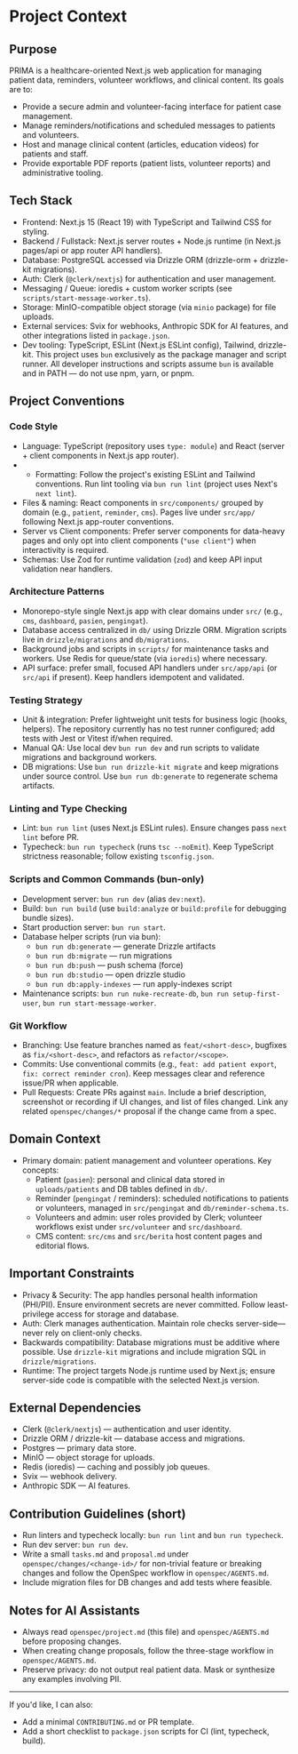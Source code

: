 # Project Context

## Purpose

PRIMA is a healthcare-oriented Next.js web application for managing patient data, reminders, volunteer workflows, and clinical content. Its goals are to:

- Provide a secure admin and volunteer-facing interface for patient case management.
- Manage reminders/notifications and scheduled messages to patients and volunteers.
- Host and manage clinical content (articles, education videos) for patients and staff.
- Provide exportable PDF reports (patient lists, volunteer reports) and administrative tooling.

## Tech Stack

- Frontend: Next.js 15 (React 19) with TypeScript and Tailwind CSS for styling.
- Backend / Fullstack: Next.js server routes + Node.js runtime (in Next.js pages/api or app router API handlers).
- Database: PostgreSQL accessed via Drizzle ORM (drizzle-orm + drizzle-kit migrations).
- Auth: Clerk (`@clerk/nextjs`) for authentication and user management.
- Messaging / Queue: ioredis + custom worker scripts (see `scripts/start-message-worker.ts`).
- Storage: MinIO-compatible object storage (via `minio` package) for file uploads.
- External services: Svix for webhooks, Anthropic SDK for AI features, and other integrations listed in `package.json`.
- Dev tooling: TypeScript, ESLint (Next.js ESLint config), Tailwind, drizzle-kit. This project uses `bun` exclusively as the package manager and script runner. All developer instructions and scripts assume `bun` is available and in PATH — do not use npm, yarn, or pnpm.

## Project Conventions

### Code Style

- Language: TypeScript (repository uses `type: module`) and React (server + client components in Next.js app router).
- - Formatting: Follow the project's existing ESLint and Tailwind conventions. Run lint tooling via `bun run lint` (project uses Next's `next lint`).
- Files & naming: React components in `src/components/` grouped by domain (e.g., `patient`, `reminder`, `cms`). Pages live under `src/app/` following Next.js app-router conventions.
- Server vs Client components: Prefer server components for data-heavy pages and only opt into client components (`"use client"`) when interactivity is required.
- Schemas: Use Zod for runtime validation (`zod`) and keep API input validation near handlers.

### Architecture Patterns

- Monorepo-style single Next.js app with clear domains under `src/` (e.g., `cms`, `dashboard`, `pasien`, `pengingat`).
- Database access centralized in `db/` using Drizzle ORM. Migration scripts live in `drizzle/migrations` and `db/migrations`.
- Background jobs and scripts in `scripts/` for maintenance tasks and workers. Use Redis for queue/state (via `ioredis`) where necessary.
- API surface: prefer small, focused API handlers under `src/app/api` (or `src/api` if present). Keep handlers idempotent and validated.

### Testing Strategy

- Unit & integration: Prefer lightweight unit tests for business logic (hooks, helpers). The repository currently has no test runner configured; add tests with Jest or Vitest if/when required.
- Manual QA: Use local dev `bun run dev` and run scripts to validate migrations and background workers.
- DB migrations: Use `bun run drizzle-kit migrate` and keep migrations under source control. Use `bun run db:generate` to regenerate schema artifacts.

### Linting and Type Checking

- Lint: `bun run lint` (uses Next.js ESLint rules). Ensure changes pass `next lint` before PR.
- Typecheck: `bun run typecheck` (runs `tsc --noEmit`). Keep TypeScript strictness reasonable; follow existing `tsconfig.json`.

### Scripts and Common Commands (bun-only)

- Development server: `bun run dev` (alias `dev:next`).
- Build: `bun run build` (use `build:analyze` or `build:profile` for debugging bundle sizes).
- Start production server: `bun run start`.
- Database helper scripts (run via bun):
  - `bun run db:generate` — generate Drizzle artifacts
  - `bun run db:migrate` — run migrations
  - `bun run db:push` — push schema (force)
  - `bun run db:studio` — open drizzle studio
  - `bun run db:apply-indexes` — run apply-indexes script
- Maintenance scripts: `bun run nuke-recreate-db`, `bun run setup-first-user`, `bun run start-message-worker`.

### Git Workflow

- Branching: Use feature branches named as `feat/<short-desc>`, bugfixes as `fix/<short-desc>`, and refactors as `refactor/<scope>`.
- Commits: Use conventional commits (e.g., `feat: add patient export`, `fix: correct reminder cron`). Keep messages clear and reference issue/PR when applicable.
- Pull Requests: Create PRs against `main`. Include a brief description, screenshot or recording if UI changes, and list of files changed. Link any related `openspec/changes/*` proposal if the change came from a spec.

## Domain Context

- Primary domain: patient management and volunteer operations. Key concepts:
  - Patient (`pasien`): personal and clinical data stored in `uploads/patients` and DB tables defined in `db/`.
  - Reminder (`pengingat` / reminders): scheduled notifications to patients or volunteers, managed in `src/pengingat` and `db/reminder-schema.ts`.
  - Volunteers and admin: user roles provided by Clerk; volunteer workflows exist under `src/volunteer` and `src/dashboard`.
  - CMS content: `src/cms` and `src/berita` host content pages and editorial flows.

## Important Constraints

- Privacy & Security: The app handles personal health information (PHI/PII). Ensure environment secrets are never committed. Follow least-privilege access for storage and database.
- Auth: Clerk manages authentication. Maintain role checks server-side—never rely on client-only checks.
- Backwards compatibility: Database migrations must be additive where possible. Use `drizzle-kit` migrations and include migration SQL in `drizzle/migrations`.
- Runtime: The project targets Node.js runtime used by Next.js; ensure server-side code is compatible with the selected Next.js version.

## External Dependencies

- Clerk (`@clerk/nextjs`) — authentication and user identity.
- Drizzle ORM / drizzle-kit — database access and migrations.
- Postgres — primary data store.
- MinIO — object storage for uploads.
- Redis (ioredis) — caching and possibly job queues.
- Svix — webhook delivery.
- Anthropic SDK — AI features.

## Contribution Guidelines (short)

- Run linters and typecheck locally: `bun run lint` and `bun run typecheck`.
- Run dev server: `bun run dev`.
- Write a small `tasks.md` and `proposal.md` under `openspec/changes/<change-id>/` for non-trivial feature or breaking changes and follow the OpenSpec workflow in `openspec/AGENTS.md`.
- Include migration files for DB changes and add tests where feasible.

## Notes for AI Assistants

- Always read `openspec/project.md` (this file) and `openspec/AGENTS.md` before proposing changes.
- When creating change proposals, follow the three-stage workflow in `openspec/AGENTS.md`.
- Preserve privacy: do not output real patient data. Mask or synthesize any examples involving PII.

---

If you'd like, I can also:

- Add a minimal `CONTRIBUTING.md` or PR template.
- Add a short checklist to `package.json` scripts for CI (lint, typecheck, build).
